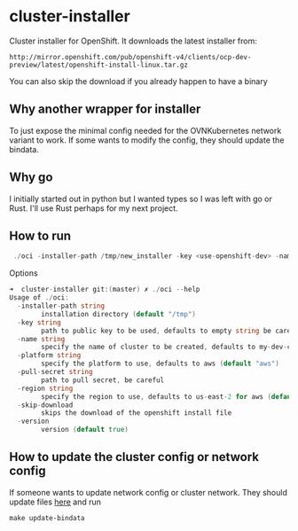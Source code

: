 # cluster-installer
Cluster installer for OpenShift. It downloads the latest installer from:
```
http://mirror.openshift.com/pub/openshift-v4/clients/ocp-dev-preview/latest/openshift-install-linux.tar.gz
```

You can also skip the download if you already happen to have a binary

## Why another wrapper for installer
To just expose the minimal config needed for the OVNKubernetes network variant to work. If some wants to modify the 
config, they should update the bindata.

## Why go
I initially started out in python but I wanted types so I was left with go or Rust. I'll use Rust perhaps for my
next project.

## How to run
```go
 ./oci -installer-path /tmp/new_installer -key <use-openshift-dev> -name my-cool-cluster -platform azure -region centralus -pull-secret pull-secret 
```

Options
```go
➜  cluster-installer git:(master) ✗ ./oci --help  
Usage of ./oci:
  -installer-path string
        installation directory (default "/tmp")
  -key string
        path to public key to be used, defaults to empty string be careful
  -name string
        specify the name of cluster to be created, defaults to my-dev-cluster (default "my-dev-cluster")
  -platform string
        specify the platform to use, defaults to aws (default "aws")
  -pull-secret string
        path to pull secret, be careful
  -region string
        specify the region to use, defaults to us-east-2 for aws (default "us-east-2")
  -skip-download
        skips the download of the openshift install file
  -version
        version (default true)
```

## How to update the cluster config or network config
If someone wants to update network config or cluster network. They should update files [here](https://github.com/ravisantoshgudimetla/cluster-installer/tree/master/generated) 
and run
``` shell
make update-bindata
```